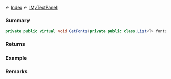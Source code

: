 ← [Index](Api-Index) ← [IMyTextPanel](Sandbox.ModAPI.Ingame.IMyTextPanel)

### Summary

```csharp
private public virtual void GetFonts(private public class.List<T> fonts)
```

### Returns

### Example

### Remarks


